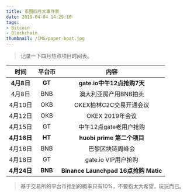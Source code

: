 ```yaml
---
title: 币圈四月大事件表
date: 2019-04-04 14:29:16
tags: 
- Bitcoin
- Blockchain
thumbnail: /IMG/paper-boat.jpg
---
```


> 记录一下四月热点项目时间表。

|    时间     | 平台币  |                 内容                 |
| :---------: | :-----: | :----------------------------------: |
| **4月8日**  | **GT**  |      **gate.io中午12点抢购7天**      |
|   4月8日    |   BNB   |        澳大利亚房产用BNB拍卖         |
|   4月10日   |   OKB   |       OKEX柏林C2C交易开通会议        |
|   4月12日   |   OKB   |           OKEX 2019年会议            |
|   4月15日   |   GT    |        中午12点gate老用户抢购        |
| **4月16日** | **HT**  |      **huobi prime 第二个项目**      |
|   4月16日   |   BNB   |           巴黎区块链周峰会           |
|   4月18日   |   GT    |         gate.io VIP用户抢购          |
| **4月24日** | **BNB** | **Binance Launchpad 16点抢购 Matic** |

> 基于交易所的平台币抢到的概率只有10%，不要抱太大希望，玩玩而已。

